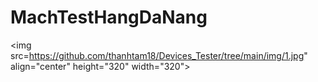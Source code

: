 # MachTestHangDaNang

<img src=https://github.com/thanhtam18/Devices_Tester/tree/main/img/1.jpg" align="center" height="320" width="320">
